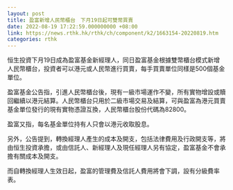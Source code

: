 ```yaml
---
layout: post
title: 盈富新增人民幣櫃台　下月19日起可雙幣買賣
date: 2022-08-19 17:22:59.000000000 +08:00
link: https://news.rthk.hk/rthk/ch/component/k2/1663154-20220819.htm
categories: rthk
---
```


恒生投資下月19日成為盈富基金新經理人，同日盈富基金根據雙幣櫃台模式新增人民幣櫃台，投資者可以港元或人民幣進行買賣，每手買賣單位同樣是500個基金單位。

盈富基金公告指，引進人民幣櫃台後，現有一級市場運作不變，所有實物增設或贖回繼續以港元結算。人民幣櫃台只用於二級市場交易及結算，可與盈富為港元買賣基金單位發行的現有實物憑證互換，人民幣櫃台股份代碼為82800。

盈富又指，每名基金單位持有人只會以港元收取股息。

另外，公告提到，轉換經理人產生的成本及開支，包括法律費用及行政開支等，將由恒生投資承擔，或由信託人、新經理人及現任經理人另有協定，盈富基金不會承擔有關成本及開支。

而自轉換經理人生效日起，盈富的管理費及信託人費用將會下調，設有分級費率表。
